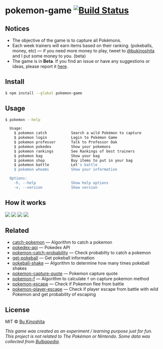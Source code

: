 # pokemon-game [![Build Status](https://travis-ci.org/bukinoshita/pokemon-game.svg?branch=master)](https://travis-ci.org/bukinoshita/pokemon-game)

## Notices

- The objective of the game is to capture all Pokémons.
- Each week trainers will earn items based on their ranking. (pokeballs, money, etc) — if you need more money to play, tweet to [@bukinoshita](https://twitter.com/bukinoshita) and I put some money to you. (beta)
- The game is in **Beta**. If you find an issue or have any suggestions or ideas, please report it [here](https://github.com/bukinoshita/pokemon-game/issues).

## Install

```bash
$ npm install --global pokemon-game
```

## Usage

```bash
$ pokemon --help

  Usage:
    $ pokemon catch           Search a wild Pokémon to capture
    $ pokemon login           Login to Pokémon Game
    $ pokemon professor       Talk to Professor Oak
    $ pokemon pokedex         Show your pokemons
    $ pokemon rankings        See Rankings of best trainers
    $ pokemon bag             Show your bag
    $ pokemon shop            Buy items to put in your bag
    $ pokemon battle          Let's battle
    $ pokemon whoami          Show your information

  Options:
    -h, --help                Show help options
    -v, --version             Show version

```

## How it works

<img src="https://cldup.com/w21W_BhwnW.png"/>
<img src="https://cldup.com/Pl_AH1dzcd.png"/>
<img src="https://cldup.com/J4JVgKU4Op.png"/>
<img src="https://cldup.com/zsqqkijIkf.png"/>

## Related

- [catch-pokemon](https://github.com/bukinoshita/catch-pokemon) — Algorithm to catch a pokemon
- [pokedex-api](https://github.com/bukinoshita/pokedex-api) — Pokedex API
- [pokemon-catch-probability](https://github.com/bukinoshita/pokemon-catch-probability) — Check probabilty to catch a pokemon
- [get-pokeball](https://github.com/bukinoshita/get-pokeball) — Get pokeball information
- [pokeball-shake](https://github.com/bukinoshita/pokeball-shake) — Algorithm to determine how many times pokeball shakes
- [pokemon-capture-quote](https://github.com/bukinoshita/pokemon-capture-quote) — Pokemon capture quote
- [pokemon-f](https://github.com/bukinoshita/pokemon-f) — Algorithm to calculate `f` on capture pokemon method
- [pokemon-escape](https://github.com/bukinoshita/pokemon-escape) — Check if Pokemon flee from battle
- [pokemon-player-escape](https://github.com/bukinoshita/pokemon-player-escape) — Check if player escape from battle with wild Pokemon and get probability of escaping


## License

MIT © [Bu Kinoshita](https://bukinoshita.io)

_This game was created as an experiment / learning purpose just for fun. This project is not related to The Pokémon or Nintendo. Some data was collected from [Bulbapedia](https://bulbapedia.bulbagarden.net/wiki/Main_Page)._
